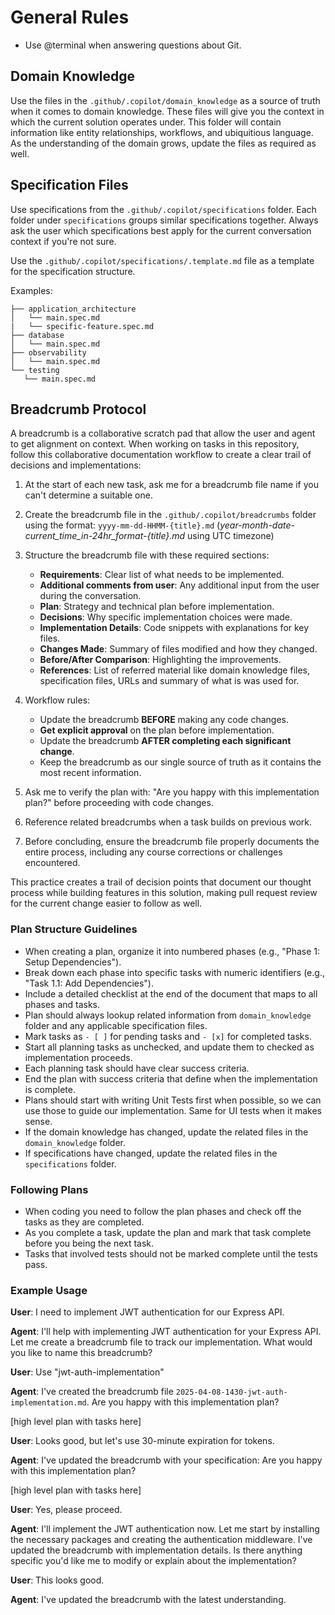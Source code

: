 # General Rules

- Use @terminal when answering questions about Git.

## Domain Knowledge

Use the files in the `.github/.copilot/domain_knowledge` as a source of truth when it comes to domain knowledge. These files will give you the context in which the current solution operates under. This folder will contain information like entity relationships, workflows, and ubiquitious language. As the understanding of the domain grows, update the files as required as well.

## Specification Files

Use specifications from the `.github/.copilot/specifications` folder. Each folder under `specifications` groups similar specifications together. Always ask the user which specifications best apply for the current conversation context if you're not sure.

Use the `.github/.copilot/specifications/.template.md` file as a template for the specification structure.

Examples:

```
├── application_architecture
│   └── main.spec.md
|   └── specific-feature.spec.md
├── database
│   └── main.spec.md
├── observability
│   └── main.spec.md
└── testing
   └── main.spec.md
```

## Breadcrumb Protocol

A breadcrumb is a collaborative scratch pad that allow the user and agent to get alignment on context. When working on tasks in this repository, follow this collaborative documentation workflow to create a clear trail of decisions and implementations:

1. At the start of each new task, ask me for a breadcrumb file name if you can't determine a suitable one.

2. Create the breadcrumb file in the `.github/.copilot/breadcrumbs` folder using the format: `yyyy-mm-dd-HHMM-{title}.md` (*year-month-date-current_time_in-24hr_format-{title}.md* using UTC timezone)

3. Structure the breadcrumb file with these required sections:
   - **Requirements**: Clear list of what needs to be implemented.
   - **Additional comments from user**: Any additional input from the user during the conversation.
   - **Plan**: Strategy and technical plan before implementation.
   - **Decisions**: Why specific implementation choices were made.
   - **Implementation Details**: Code snippets with explanations for key files.
   - **Changes Made**: Summary of files modified and how they changed.
   - **Before/After Comparison**: Highlighting the improvements.
   - **References**: List of referred material like domain knowledge files, specification files, URLs and summary of what is was used for.

4. Workflow rules:
   - Update the breadcrumb **BEFORE** making any code changes.
   - **Get explicit approval** on the plan before implementation.
   - Update the breadcrumb **AFTER completing each significant change**.
   - Keep the breadcrumb as our single source of truth as it contains the most recent information.

5. Ask me to verify the plan with: "Are you happy with this implementation plan?" before proceeding with code changes.

6. Reference related breadcrumbs when a task builds on previous work.

7. Before concluding, ensure the breadcrumb file properly documents the entire process, including any course corrections or challenges encountered.

This practice creates a trail of decision points that document our thought process while building features in this solution, making pull request review for the current change easier to follow as well.

### Plan Structure Guidelines
- When creating a plan, organize it into numbered phases (e.g., "Phase 1: Setup Dependencies").
- Break down each phase into specific tasks with numeric identifiers (e.g., "Task 1.1: Add Dependencies").
- Include a detailed checklist at the end of the document that maps to all phases and tasks.
- Plan should always lookup related information from `domain_knowledge` folder and any applicable specification files.
- Mark tasks as `- [ ]` for pending tasks and `- [x]` for completed tasks.
- Start all planning tasks as unchecked, and update them to checked as implementation proceeds.
- Each planning task should have clear success criteria.
- End the plan with success criteria that define when the implementation is complete.
- Plans should start with writing Unit Tests first when possible, so we can use those to guide our implementation. Same for UI tests when it makes sense.
- If the domain knowledge has changed, update the related files in the `domain_knowledge` folder.
- If specifications have changed, update the related files in the `specifications` folder.

### Following Plans
- When coding you need to follow the plan phases and check off the tasks as they are completed.  
- As you complete a task, update the plan and mark that task complete before you being the next task. 
- Tasks that involved tests should not be marked complete until the tests pass. 

### Example Usage

**User**: I need to implement JWT authentication for our Express API.

**Agent**: I'll help with implementing JWT authentication for your Express API. Let me create a breadcrumb file to track our implementation. What would you like to name this breadcrumb?

**User**: Use "jwt-auth-implementation"

**Agent**: I've created the breadcrumb file `2025-04-08-1430-jwt-auth-implementation.md`. Are you happy with this implementation plan?

[high level plan with tasks here]

**User**: Looks good, but let's use 30-minute expiration for tokens.

**Agent**: I've updated the breadcrumb with your specification: Are you happy with this implementation plan?

[high level plan with tasks here]

**User**: Yes, please proceed.

**Agent**: I'll implement the JWT authentication now. Let me start by installing the necessary packages and creating the authentication middleware. I've updated the breadcrumb with implementation details. Is there anything specific you'd like me to modify or explain about the implementation?

**User**: This looks good.

**Agent**: I've updated the breadcrumb with the latest understanding.